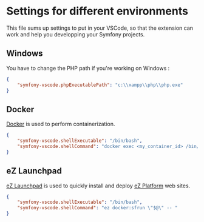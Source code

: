 # Settings for different environments

This file sums up settings to put in your VSCode, so that the extension can work and help you developping your Symfony projects.

## Windows

You have to change the PHP path if you're working on Windows :

```json
{
    "symfony-vscode.phpExecutablePath": "c:\\xampp\\php\\php.exe"
}
```


## Docker

[Docker](https://www.docker.com/) is used to perform containerization.

```json
{
    "symfony-vscode.shellExecutable": "/bin/bash",
    "symfony-vscode.shellCommand": "docker exec <my_container_id> /bin/sh -c 'cd </path/to/symfony> && php \"$@\"' -- "
}
```

## eZ Launchpad

[eZ Launchpad](https://ezsystems.github.io/launchpad) is used to quickly install and deploy [eZ Platform](https://www.ezplatform.com) web sites.

```json
{
    "symfony-vscode.shellExecutable": "/bin/bash",
    "symfony-vscode.shellCommand": "ez docker:sfrun \"$@\" -- "
}
```